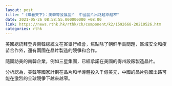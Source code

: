 ```yaml
---
layout: post
title: "《環看天下》：美韓等發展晶片　中國晶片出路越來越窄"
date: 2021-05-26 08:58:55.000000000 +08:00
link: https://news.rthk.hk/rthk/ch/component/k2/1592668-20210526.htm
categories: rthk
---
```


美國總統拜登與南韓總統文在寅舉行峰會，焦點除了朝鮮半島問題，區域安全和疫苗合作外，還有兩國在晶片製造的競爭和合作。

隨團訪美的南韓企業，例如三星集團，已經承諾在美國的得州設廠製造晶片。

分析認為，美韓等國家計劃在晶片和半導體投入千億美元，中國的晶片強國出路可能在激烈的全球競爭下越來越窄。
